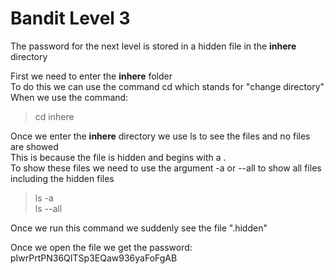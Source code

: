# Bandit Level 3  
  
The password for the next level is stored in a hidden file in the **inhere** directory  
  
First we need to enter the **inhere** folder  
To do this we can use the command cd which stands for "change directory"  
When we use the command:  
> cd inhere  
  
Once we enter the **inhere** directory we use ls to see the files and no files are showed  
This is because the file is hidden and begins with a .  
To show these files we need to use the argument -a or --all to show all files including the hidden files  
> ls -a  
> ls --all  
  
Once we run this command we suddenly see the file ".hidden"  
  
Once we open the file we get the password: pIwrPrtPN36QITSp3EQaw936yaFoFgAB  
